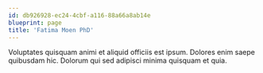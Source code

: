 ```yaml
---
id: db926928-ec24-4cbf-a116-88a66a8ab14e
blueprint: page
title: 'Fatima Moen PhD'
---
```

Voluptates quisquam animi et aliquid officiis est ipsum. Dolores enim saepe quibusdam hic. Dolorum qui sed adipisci minima quisquam et quia.